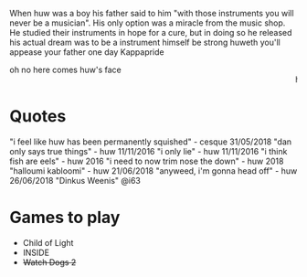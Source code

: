 <!-- TITLE: Zonalhaz -->
<!-- SUBTITLE: "I said something stupid pretty recently" -->

When huw was a boy his father said to him "with those instruments you will never be a musician". His only option was a miracle from the music shop. He studied their instruments in hope for a cure, but in doing so he released his actual dream was to be a instrument himself be strong huweth you'll appease your father one day Kappapride

oh no here comes huw's face
<marquee>huw's face</marquee>

# Quotes
"i feel like huw has been permanently squished" - cesque 31/05/2018
"dan only says true things" - huw 11/11/2016 
"i only lie" - huw 11/11/2016
"i think fish are eels" - huw 2016
"i need to now trim nose the down" - huw 2018
"halloumi kabloomi" - huw 21/06/2018
"anyweed, i'm gonna head off" - huw 26/06/2018
"Dinkus Weenis" @i63

# Games to play
* Child of Light
* INSIDE
* ~~Watch Dogs 2~~